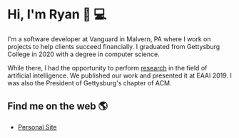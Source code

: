 # Hi, I'm Ryan 👋 :computer:

I'm a software developer at Vanguard in Malvern, PA where I work on projects to help clients succeed financially. I graduated from Gettysburg College in 2020 with a degree in computer science. 

While there, I had the opportunity to perform [research](http://cs.gettysburg.edu/~tneller/papers/eaai19-boaf-solve.pdf) in the field of artificial intelligence. We published our work and presented it at EAAI 2019. I was also the President of Gettysburg's chapter of ACM.

## Find me on the web :earth_americas:
* [Personal Site](https:/www.ryansmolik.com)
